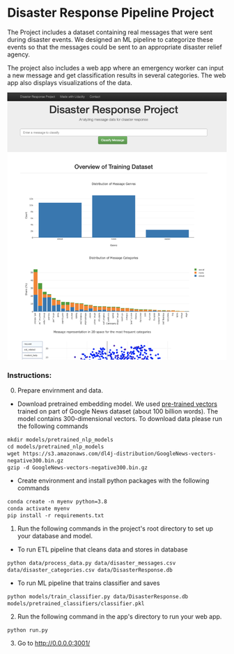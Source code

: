 # Disaster Response Pipeline Project

The Project includes a dataset containing real messages that were sent during disaster events. We designed an ML pipeline to categorize these events so that the messages could be sent to an appropriate disaster relief agency.

The project also includes a web app where an emergency worker can input a new message and get classification results in several categories. The web app also displays visualizations of the data. 

![Main page](imgs/data_review.png)

### Instructions:
0. Prepare envirnment and data.

* Download pretrained embedding model. We used [pre-trained vectors](https://code.google.com/archive/p/word2vec/) trained on part of Google News dataset (about 100 billion words). The model contains 300-dimensional vectors. 
To download data please run the following commands
```
mkdir models/pretrained_nlp_models
cd models/pretrained_nlp_models
wget https://s3.amazonaws.com/dl4j-distribution/GoogleNews-vectors-negative300.bin.gz
gzip -d GoogleNews-vectors-negative300.bin.gz
```

* Create environment and install python packages with the following commands
```
conda create -n myenv python=3.8
conda activate myenv
pip install -r requirements.txt
```

1. Run the following commands in the project's root directory to set up your database and model.

* To run ETL pipeline that cleans data and stores in database

```
python data/process_data.py data/disaster_messages.csv data/disaster_categories.csv data/DisasterResponse.db
```

* To run ML pipeline that trains classifier and saves

```
python models/train_classifier.py data/DisasterResponse.db models/pretrained_classifiers/classifier.pkl
```

2. Run the following command in the app's directory to run your web app.
```
python run.py
```

3. Go to http://0.0.0.0:3001/
